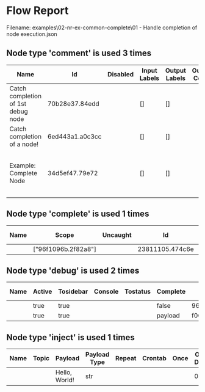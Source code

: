 # Flow Report

Filename: examples\02-nr-ex-common-complete\01 - Handle completion of node execution.json

## Node type 'comment' is used 3 times

| Name                               | Id              | Disabled | Input Labels | Output Labels | Output Count | Info                                       | Inbound Wires | Outbound Wires |
| ---------------------------------- | --------------- | -------- | ------------ | ------------- | ------------ | ------------------------------------------ | ------------- | -------------- |
| Catch completion of 1st debug node | 70b28e37.84edd  | &nbsp;   | []           | []            | &nbsp;       | Added info                                 |               |
| Catch completion of a node!        | 6ed443a1.a0c3cc | &nbsp;   | []           | []            | &nbsp;       | &nbsp;                                     |               |
| Example: Complete Node             | 34d5ef47.79e72  | &nbsp;   | []           | []            | &nbsp;       | Complete node can ca..(Cropped. Length 89) |               |

## Node type 'complete' is used 1 times

| Name   | Scope               | Uncaught | Id              | Disabled | Input Labels | Output Labels | Output Count | Info   | Inbound Wires | Outbound Wires |
| ------ | ------------------- | -------- | --------------- | -------- | ------------ | ------------- | ------------ | ------ | ------------- | -------------- |
| &nbsp; | ["96f1096b.2f82a8"] | &nbsp;   | 23811105.474c6e | &nbsp;   | []           | []            | 1            | &nbsp; |               | debug:         |

## Node type 'debug' is used 2 times

| Name   | Active | Tosidebar | Console | Tostatus | Complete | Id              | Disabled | Input Labels | Output Labels | Output Count | Info   | Inbound Wires | Outbound Wires |
| ------ | ------ | --------- | ------- | -------- | -------- | --------------- | -------- | ------------ | ------------- | ------------ | ------ | ------------- | -------------- |
| &nbsp; | true   | true      | &nbsp;  | &nbsp;   | false    | 96f1096b.2f82a8 | &nbsp;   | []           | []            | &nbsp;       | &nbsp; | inject:       |
| &nbsp; | true   | true      | &nbsp;  | &nbsp;   | payload  | f06a3fc9.6bab7  | &nbsp;   | []           | []            | &nbsp;       | &nbsp; | complete:     |

## Node type 'inject' is used 1 times

| Name   | Topic  | Payload       | Payload Type | Repeat | Crontab | Once   | Once Delay | Id              | Disabled | Input Labels | Output Labels | Output Count | Info   | Inbound Wires | Outbound Wires |
| ------ | ------ | ------------- | ------------ | ------ | ------- | ------ | ---------- | --------------- | -------- | ------------ | ------------- | ------------ | ------ | ------------- | -------------- |
| &nbsp; | &nbsp; | Hello, World! | str          | &nbsp; | &nbsp;  | &nbsp; | 0.1        | 9df3290f.c6d2e8 | &nbsp;   | []           | []            | 1            | &nbsp; |               | debug:         |
